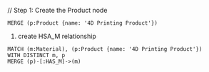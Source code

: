 // Step 1: Create the Product node
```
MERGE (p:Product {name: '4D Printing Product'})
```
1. create HSA_M relationship

```
MATCH (m:Material), (p:Product {name: '4D Printing Product'})
WITH DISTINCT m, p
MERGE (p)-[:HAS_M]->(m)
```
